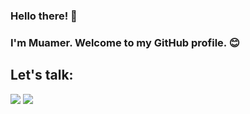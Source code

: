 ### Hello there! 👋 
### I'm Muamer. Welcome to my GitHub profile. 😊

## Let's talk:

<a href="https://twitter.com/intent/follow?screen_name=MuamerSeljubac"><img src="https://img.shields.io/badge/Twitter-1DA1F2?style=for-the-badge&logo=twitter&logoColor=white"></a>
<a href="https://www.linkedin.com/in/muamers/"><img src="https://img.shields.io/badge/LinkedIn-0077B5?style=for-the-badge&logo=linkedin&logoColor=white"></a>
<!--
**MSeljubac/MSeljubac** is a ✨ _special_ ✨ repository because its `README.md` (this file) appears on your GitHub profile.

Here are some ideas to get you started:

- 🔭 I’m currently working on ...
- 🌱 I’m currently learning ...
- 👯 I’m looking to collaborate on ...
- 🤔 I’m looking for help with ...
- 💬 Ask me about ...
- 📫 How to reach me: ...
- 😄 Pronouns: ...
- ⚡ Fun fact: ...
-->
